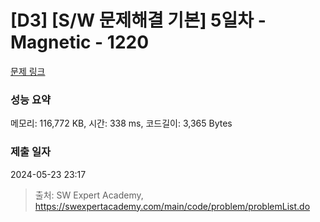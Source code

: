 # [D3] [S/W 문제해결 기본] 5일차 - Magnetic - 1220 

[문제 링크](https://swexpertacademy.com/main/code/problem/problemDetail.do?contestProbId=AV14hwZqABsCFAYD) 

### 성능 요약

메모리: 116,772 KB, 시간: 338 ms, 코드길이: 3,365 Bytes

### 제출 일자

2024-05-23 23:17



> 출처: SW Expert Academy, https://swexpertacademy.com/main/code/problem/problemList.do